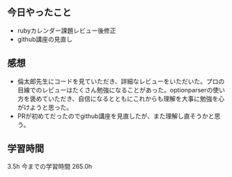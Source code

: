 ## 今日やったこと
- rubyカレンダー課題レビュー後修正
- github講座の見直し

## 感想
- 倫太郎先生にコードを見ていただき、詳細なレビューをいただいた。プロの目線でのレビューはたくさん勉強になることがあった。optionparserの使い方を褒めていただき、自信になるとともにこれからも理解を大事に勉強を心がけようと思った。
- PRが初めてだったのでgithub講座を見直したが、また理解し直そうかと思う。

## 学習時間
3.5h 今までの学習時間 265.0h
